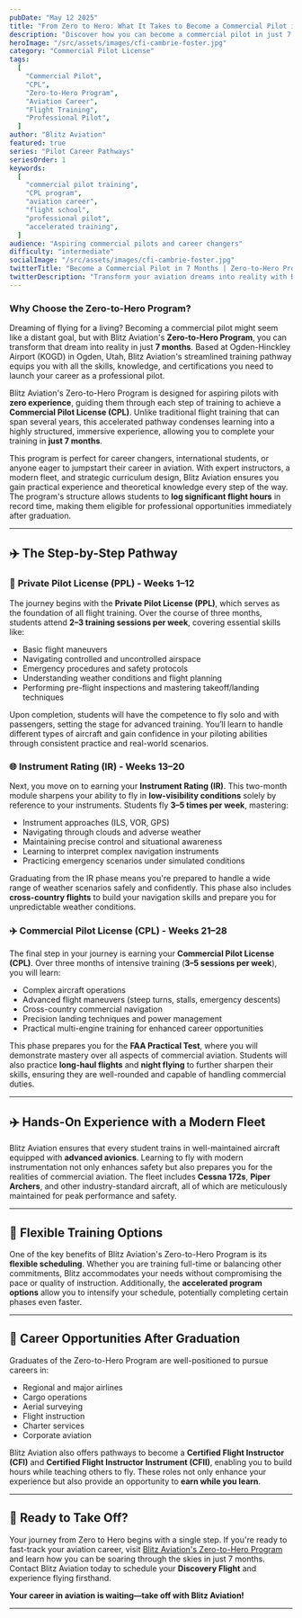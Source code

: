 ```yaml
---
pubDate: "May 12 2025"
title: "From Zero to Hero: What It Takes to Become a Commercial Pilot in 7 Months"
description: "Discover how you can become a commercial pilot in just 7 months with Blitz Aviation's Zero-to-Hero Program. Learn the step-by-step pathway from Private Pilot License (PPL) to Commercial Pilot License (CPL), gain hands-on experience with a modern fleet, and explore exciting career opportunities. Your aviation journey starts here!"
heroImage: "/src/assets/images/cfi-cambrie-foster.jpg"
category: "Commercial Pilot License"
tags:
  [
    "Commercial Pilot",
    "CPL",
    "Zero-to-Hero Program",
    "Aviation Career",
    "Flight Training",
    "Professional Pilot",
  ]
author: "Blitz Aviation"
featured: true
series: "Pilot Career Pathways"
seriesOrder: 1
keywords:
  [
    "commercial pilot training",
    "CPL program",
    "aviation career",
    "flight school",
    "professional pilot",
    "accelerated training",
  ]
audience: "Aspiring commercial pilots and career changers"
difficulty: "intermediate"
socialImage: "/src/assets/images/cfi-cambrie-foster.jpg"
twitterTitle: "Become a Commercial Pilot in 7 Months | Zero-to-Hero Program"
twitterDescription: "Transform your aviation dreams into reality with Blitz Aviation's accelerated 7-month commercial pilot program. Start your professional flying career today!"
---
```


### Why Choose the Zero-to-Hero Program?

Dreaming of flying for a living? Becoming a commercial pilot might seem like a distant goal, but with Blitz Aviation's **Zero-to-Hero Program**, you can transform that dream into reality in just **7 months**. Based at Ogden-Hinckley Airport (KOGD) in Ogden, Utah, Blitz Aviation's streamlined training pathway equips you with all the skills, knowledge, and certifications you need to launch your career as a professional pilot.

Blitz Aviation's Zero-to-Hero Program is designed for aspiring pilots with **zero experience**, guiding them through each step of training to achieve a **Commercial Pilot License (CPL)**. Unlike traditional flight training that can span several years, this accelerated pathway condenses learning into a highly structured, immersive experience, allowing you to complete your training in **just 7 months**.

This program is perfect for career changers, international students, or anyone eager to jumpstart their career in aviation. With expert instructors, a modern fleet, and strategic curriculum design, Blitz Aviation ensures you gain practical experience and theoretical knowledge every step of the way. The program's structure allows students to **log significant flight hours** in record time, making them eligible for professional opportunities immediately after graduation.

---

## ✈️ The Step-by-Step Pathway

### 🛫 **Private Pilot License (PPL) - Weeks 1–12**

The journey begins with the **Private Pilot License (PPL)**, which serves as the foundation of all flight training. Over the course of three months, students attend **2–3 training sessions per week**, covering essential skills like:

- Basic flight maneuvers
- Navigating controlled and uncontrolled airspace
- Emergency procedures and safety protocols
- Understanding weather conditions and flight planning
- Performing pre-flight inspections and mastering takeoff/landing techniques

Upon completion, students will have the competence to fly solo and with passengers, setting the stage for advanced training. You’ll learn to handle different types of aircraft and gain confidence in your piloting abilities through consistent practice and real-world scenarios.

### 🌐 **Instrument Rating (IR) - Weeks 13–20**

Next, you move on to earning your **Instrument Rating (IR)**. This two-month module sharpens your ability to fly in **low-visibility conditions** solely by reference to your instruments. Students fly **3–5 times per week**, mastering:

- Instrument approaches (ILS, VOR, GPS)
- Navigating through clouds and adverse weather
- Maintaining precise control and situational awareness
- Learning to interpret complex navigation instruments
- Practicing emergency scenarios under simulated conditions

Graduating from the IR phase means you're prepared to handle a wide range of weather scenarios safely and confidently. This phase also includes **cross-country flights** to build your navigation skills and prepare you for unpredictable weather conditions.

### ✈️ **Commercial Pilot License (CPL) - Weeks 21–28**

The final step in your journey is earning your **Commercial Pilot License (CPL)**. Over three months of intensive training (**3–5 sessions per week**), you will learn:

- Complex aircraft operations
- Advanced flight maneuvers (steep turns, stalls, emergency descents)
- Cross-country commercial navigation
- Precision landing techniques and power management
- Practical multi-engine training for enhanced career opportunities

This phase prepares you for the **FAA Practical Test**, where you will demonstrate mastery over all aspects of commercial aviation. Students will also practice **long-haul flights** and **night flying** to further sharpen their skills, ensuring they are well-rounded and capable of handling commercial duties.

---

## ✈️ Hands-On Experience with a Modern Fleet

Blitz Aviation ensures that every student trains in well-maintained aircraft equipped with **advanced avionics**. Learning to fly with modern instrumentation not only enhances safety but also prepares you for the realities of commercial aviation. The fleet includes **Cessna 172s**, **Piper Archers**, and other industry-standard aircraft, all of which are meticulously maintained for peak performance and safety.

---

## 🔄 Flexible Training Options

One of the key benefits of Blitz Aviation's Zero-to-Hero Program is its **flexible scheduling**. Whether you are training full-time or balancing other commitments, Blitz accommodates your needs without compromising the pace or quality of instruction. Additionally, the **accelerated program options** allow you to intensify your schedule, potentially completing certain phases even faster.

---

## 🚀 Career Opportunities After Graduation

Graduates of the Zero-to-Hero Program are well-positioned to pursue careers in:

- Regional and major airlines
- Cargo operations
- Aerial surveying
- Flight instruction
- Charter services
- Corporate aviation

Blitz Aviation also offers pathways to become a **Certified Flight Instructor (CFI)** and **Certified Flight Instructor Instrument (CFII)**, enabling you to build hours while teaching others to fly. These roles not only enhance your experience but also provide an opportunity to **earn while you learn**.

---

## 🌟 Ready to Take Off?

Your journey from Zero to Hero begins with a single step. If you're ready to fast-track your aviation career, visit [Blitz Aviation's Zero-to-Hero Program](https://blitzaviation.com/the-blitz-program/) and learn how you can be soaring through the skies in just 7 months. Contact Blitz Aviation today to schedule your **Discovery Flight** and experience flying firsthand.

**Your career in aviation is waiting—take off with Blitz Aviation!**

---
